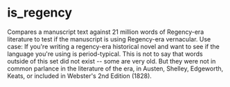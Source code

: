 # is_regency
Compares a manuscript text against 21 million words of Regency-era literature to test if the manuscript is using Regency-era vernacular. Use case: If you're writing a regency-era historical novel and want to see if the language you're using is period-typical. This is not to say that words outside of this set did not exist -- some are very old. But they were not in common parlance in the literature of the era, in Austen, Shelley, Edgeworth, Keats, or included in Webster's 2nd Edition (1828).
